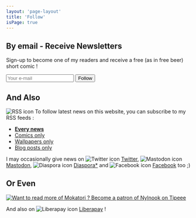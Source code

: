 ```yaml
---
layout: 'page-layout'
title: 'Follow'
isPage: true
---
```


## By email - Receive Newsletters

Sign-up to become one of my readers and receive a free (as in free beer) short comic !

<section class="light-block" id="follow-bar">
  <form action="https://gumroad.com/follow_from_embed_form" method="post">
    <input name="seller_id" value="3361448496300" type="hidden">
    <input name="email" placeholder="Your e-mail" type="email">
    <button type="submit">Follow</button>
  </form>
</section>

## And Also

![RSS icon](/website-img/icon-follow.svg)
To follow latest news on this website, you can subscribe to my RSS feeds :
- **[Every news](../../en-rss.xml)**
- [Comics only](../../comics-en-rss.xml)
- [Wallpapers only](../../wallpaper-en-rss.xml)
- [Blog posts only](../../blog-en-rss.xml)

I may occasionally give news on ![Twitter icon](/website-img/icon-twitter.svg) [Twitter](https://twitter.com/nylnook), ![Mastodon icon](/website-img/icon-mastodon.svg) [Mastodon](https://framapiaf.org/@nylnook), ![Diaspora icon](/website-img/icon-diaspora.svg) [Diaspora*](https://framasphere.org/u/nylnook) and ![Facebook icon](/website-img/icon-facebook.svg) [Facebook](https://www.facebook.com/nylnook) too ;)

## Or Even

[![Want to read more of Mokatori ? Become a patron of Nylnook on Tipeee](/website-img/support/become-a-patron-of-nylnook-on-tipeee.jpg)](https://www.tipeee.com/nylnook)

And also on ![Liberapay icon](/website-img/icon-liberapay.svg) [Liberapay](https://liberapay.com/nylnook/) !
